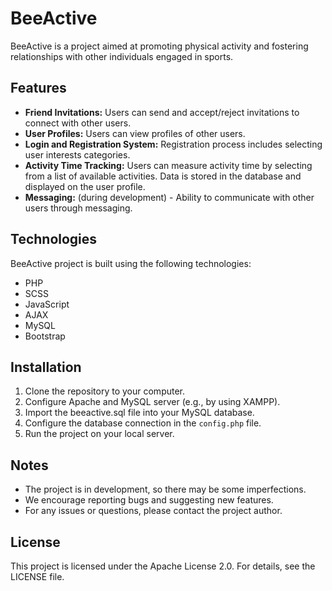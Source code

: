 # BeeActive

BeeActive is a project aimed at promoting physical activity and fostering relationships with other individuals engaged in sports.

## Features

- **Friend Invitations:** Users can send and accept/reject invitations to connect with other users.
- **User Profiles:** Users can view profiles of other users.
- **Login and Registration System:** Registration process includes selecting user interests categories.
- **Activity Time Tracking:** Users can measure activity time by selecting from a list of available activities. Data is stored in the database and displayed on the user profile.
- **Messaging:** (during development) - Ability to communicate with other users through messaging.

## Technologies

BeeActive project is built using the following technologies:

- PHP
- SCSS
- JavaScript
- AJAX
- MySQL
- Bootstrap

## Installation

1. Clone the repository to your computer.
2. Configure Apache and MySQL server (e.g., by using XAMPP).
3. Import the beeactive.sql file into your MySQL database.
4. Configure the database connection in the `config.php` file.
5. Run the project on your local server.

## Notes

- The project is in development, so there may be some imperfections.
- We encourage reporting bugs and suggesting new features.
- For any issues or questions, please contact the project author.

## License

This project is licensed under the Apache License 2.0. For details, see the LICENSE file.


